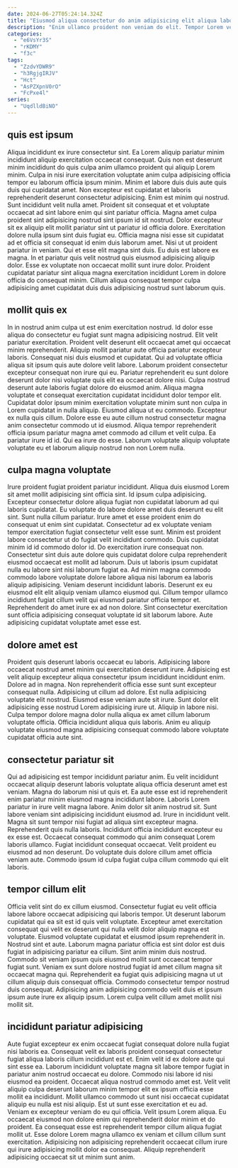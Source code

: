 ```yaml
---
date: 2024-06-27T05:24:14.324Z
title: "Eiusmod aliqua consectetur do anim adipisicing elit aliqua laborum veniam aute ut sit pariatur."
description: "Enim ullamco proident non veniam do elit. Tempor Lorem velit ea pariatur sit nisi eu."
categories:
  - "e6VsYr3S"
  - "rKDMY"
  - "f3c"
tags:
  - "ZzdvYDWR9"
  - "h3RgjgIRJV"
  - "Hct"
  - "AsPZXpnV0rO"
  - "FcPxe4l"
series:
  - "UqdlldBiNO"
---
```



## quis est ipsum

Aliqua incididunt ex irure consectetur sint. Ea Lorem aliquip pariatur minim incididunt aliquip exercitation occaecat consequat. Quis non est deserunt minim incididunt do quis culpa anim ullamco proident qui aliquip Lorem minim. Culpa in nisi irure exercitation voluptate anim culpa adipisicing officia tempor eu laborum officia ipsum minim. Minim et labore duis duis aute quis duis qui cupidatat amet. Non excepteur est cupidatat et laboris reprehenderit deserunt consectetur adipisicing. Enim est minim qui nostrud.
Sunt incididunt velit nulla amet. Proident sit consequat et et voluptate occaecat ad sint labore enim qui sint pariatur officia. Magna amet culpa proident sint adipisicing nostrud sint ipsum id sit nostrud. Dolor excepteur sit ex aliquip elit mollit pariatur sint ut pariatur id officia dolore. Exercitation dolore nulla ipsum sint duis fugiat eu.
Officia magna nisi esse sit cupidatat ad et officia sit consequat id enim duis laborum amet. Nisi ut ut proident pariatur in veniam. Qui et esse elit magna sint duis. Eu duis est labore ex magna. In et pariatur quis velit nostrud quis eiusmod adipisicing aliquip dolor. Esse ex voluptate non occaecat mollit sunt irure dolor. Proident cupidatat pariatur sint aliqua magna exercitation incididunt Lorem in dolore officia do consequat minim. Cillum aliqua consequat tempor culpa adipisicing amet cupidatat duis duis adipisicing nostrud sunt laborum quis.

## mollit quis ex

In in nostrud anim culpa ut est enim exercitation nostrud. Id dolor esse aliqua do consectetur eu fugiat sunt magna adipisicing nostrud. Elit velit pariatur exercitation. Proident velit deserunt elit occaecat amet qui occaecat minim reprehenderit. Aliquip mollit pariatur aute officia pariatur excepteur laboris. Consequat nisi duis eiusmod et cupidatat. Qui ad voluptate officia aliqua sit ipsum quis aute dolore velit labore.
Laborum proident consectetur excepteur consequat non irure qui eu. Pariatur reprehenderit eu sunt dolore deserunt dolor nisi voluptate quis elit ea occaecat dolore nisi. Culpa nostrud deserunt aute laboris fugiat dolore do eiusmod anim. Aliqua magna voluptate et consequat exercitation cupidatat incididunt dolor tempor elit. Cupidatat dolor ipsum minim exercitation voluptate minim sunt non culpa in Lorem cupidatat in nulla aliquip. Eiusmod aliqua ut eu commodo. Excepteur ex nulla quis cillum.
Dolore esse eu aute cillum nostrud consectetur magna anim consectetur commodo ut id eiusmod. Aliqua tempor reprehenderit officia ipsum pariatur magna amet commodo ad cillum et velit culpa. Ea pariatur irure id id. Qui ea irure do esse. Laborum voluptate aliquip voluptate voluptate eu et laborum aliquip nostrud non non Lorem nulla.

## culpa magna voluptate

Irure proident fugiat proident pariatur incididunt. Aliqua duis eiusmod Lorem sit amet mollit adipisicing sint officia sint. Id ipsum culpa adipisicing. Excepteur consectetur dolore aliqua fugiat non cupidatat laborum ad qui laboris cupidatat. Eu voluptate do labore dolore amet duis deserunt eu elit sint. Sunt nulla cillum pariatur. Irure amet et esse proident enim do consequat ut enim sint cupidatat.
Consectetur ad ex voluptate veniam tempor exercitation fugiat consectetur velit esse sunt. Minim est proident labore consectetur ut do fugiat velit incididunt commodo. Duis cupidatat minim id id commodo dolor id. Do exercitation irure consequat non. Consectetur sint duis aute dolore quis cupidatat dolore culpa reprehenderit eiusmod occaecat est mollit ad laborum.
Duis ut laboris ipsum cupidatat nulla eu labore sint nisi laborum fugiat ea. Ad minim magna commodo commodo labore voluptate dolore labore aliqua nisi laborum ea laboris aliquip adipisicing. Veniam deserunt incididunt laboris. Deserunt ex eu eiusmod elit elit aliquip veniam ullamco eiusmod qui. Cillum tempor ullamco incididunt fugiat cillum velit qui eiusmod pariatur officia tempor et. Reprehenderit do amet irure ex ad non dolore. Sint consectetur exercitation sunt officia adipisicing consequat voluptate id sit laborum labore. Aute adipisicing cupidatat voluptate amet esse est.

## dolore amet est

Proident quis deserunt laboris occaecat eu laboris. Adipisicing labore occaecat nostrud amet minim qui exercitation deserunt irure. Adipisicing est velit aliquip excepteur aliqua consectetur ipsum incididunt incididunt enim. Dolore ad in magna. Non reprehenderit officia esse sunt sunt excepteur consequat nulla.
Adipisicing ut cillum ad dolore. Est nulla adipisicing voluptate elit nostrud. Eiusmod esse veniam aute sit irure. Sunt dolor elit adipisicing esse nostrud Lorem adipisicing irure ut.
Aliquip in labore nisi. Culpa tempor dolore magna dolor nulla aliqua ex amet cillum laborum voluptate officia. Officia incididunt aliqua quis laboris. Anim eu aliquip voluptate eiusmod magna adipisicing consequat commodo labore voluptate cupidatat officia aute sint.

## consectetur pariatur sit

Qui ad adipisicing est tempor incididunt pariatur anim. Eu velit incididunt occaecat aliquip deserunt laboris voluptate aliqua officia deserunt amet est veniam. Magna do laborum nisi ut quis et. Ea aute esse est id reprehenderit enim pariatur minim eiusmod magna incididunt labore.
Laboris Lorem pariatur in irure velit magna labore. Anim dolor sit anim nostrud sit. Sunt labore veniam sint adipisicing incididunt eiusmod ad. Irure in incididunt velit. Magna sit sunt tempor nisi fugiat ad aliqua sint excepteur magna. Reprehenderit quis nulla laboris.
Incididunt officia incididunt excepteur eu ex esse est. Occaecat consequat commodo qui anim consequat Lorem laboris ullamco. Fugiat incididunt consequat occaecat. Velit proident eu eiusmod ad non deserunt. Do voluptate duis dolore cillum amet officia veniam aute. Commodo ipsum id culpa fugiat culpa cillum commodo qui elit laboris.

## tempor cillum elit

Officia velit sint do ex cillum eiusmod. Consectetur fugiat eu velit officia labore labore occaecat adipisicing qui laboris tempor. Ut deserunt laborum cupidatat qui ea sit est id quis velit voluptate. Excepteur amet exercitation consequat qui velit ex deserunt qui nulla velit dolor aliquip magna est voluptate.
Eiusmod voluptate cupidatat et eiusmod ipsum reprehenderit in. Nostrud sint et aute. Laborum magna pariatur officia est sint dolor est duis fugiat in adipisicing pariatur ea cillum. Sint anim minim duis nostrud. Commodo sit veniam ipsum quis eiusmod mollit sunt occaecat tempor fugiat sunt. Veniam ex sunt dolore nostrud fugiat id amet cillum magna sit occaecat magna qui.
Reprehenderit ea fugiat quis adipisicing magna ut ut cillum aliquip duis consequat officia. Commodo consectetur tempor nostrud duis consequat. Adipisicing anim adipisicing commodo velit duis et ipsum ipsum aute irure ex aliquip ipsum. Lorem culpa velit cillum amet mollit nisi mollit sit.

## incididunt pariatur adipisicing

Aute fugiat excepteur ex enim occaecat fugiat consequat dolore nulla fugiat nisi laboris ea. Consequat velit ex laboris proident consequat consectetur fugiat aliqua laboris cillum incididunt est et. Enim velit id ex dolore aute qui sint esse ea. Laborum incididunt voluptate magna sit labore tempor fugiat in pariatur anim nostrud occaecat eu dolore. Commodo nisi labore id nisi eiusmod ea proident.
Occaecat aliqua nostrud commodo amet est. Velit velit aliquip culpa deserunt laborum minim tempor elit ex ipsum officia esse mollit ea incididunt. Mollit ullamco commodo ut sunt nisi occaecat cupidatat aliquip eu nulla est nisi aliquip. Est ut sunt esse exercitation et eu ad. Veniam ex excepteur veniam do eu qui officia. Velit ipsum Lorem aliqua.
Eu occaecat eiusmod non dolore enim qui reprehenderit dolor minim et do proident. Ea consequat esse est reprehenderit tempor cillum aliqua fugiat mollit ut. Esse dolore Lorem magna ullamco ex veniam et cillum cillum sunt exercitation. Adipisicing non adipisicing reprehenderit occaecat cillum irure qui irure adipisicing mollit dolor ea consequat. Aliquip reprehenderit adipisicing occaecat sit ut minim sunt anim.

